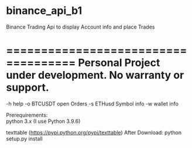 # binance_api_b1
Binance Trading Api to display Account info and place Trades

====================================
Personal Project under development.
No warranty or support.
====================================

-h              help
-o BTCUSDT      open Orders
-s ETHusd       Symbol info
-w              wallet info


Prerequirements: <br>
python 3.x (I use Python 3.9.6)

texttable (https://pypi.python.org/pypi/texttable)
After Download: python setup.py install
